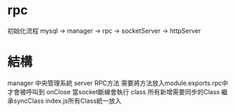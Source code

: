 # rpc
初始化流程 mysql -> manager -> rpc -> socketServer -> httpServer
# 結構
manager 中央管理系統
server RPC方法 需要將方法放入module.exports.rpc中 才會被呼叫到 onClose 當socket斷線會執行
class 所有新增需要同步的Class 繼承syncClass index.js所有Class統一放入
